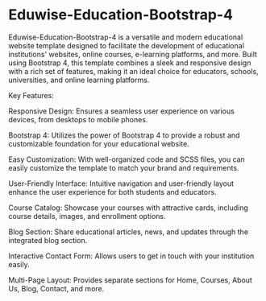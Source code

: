 # Eduwise-Education-Bootstrap-4
Eduwise-Education-Bootstrap-4 is a versatile and modern educational website template designed to facilitate the development of educational institutions' websites, online courses, e-learning platforms, and more.
 Built using Bootstrap 4, this template combines a sleek and responsive design with a rich set of features, making it an ideal choice for educators, schools, universities, and online learning platforms.

Key Features:

Responsive Design: Ensures a seamless user experience on various devices, from desktops to mobile phones.

Bootstrap 4: Utilizes the power of Bootstrap 4 to provide a robust and customizable foundation for your educational website.

Easy Customization: With well-organized code and SCSS files, you can easily customize the template to match your brand and requirements.

User-Friendly Interface: Intuitive navigation and user-friendly layout enhance the user experience for both students and educators.

Course Catalog: Showcase your courses with attractive cards, including course details, images, and enrollment options.

Blog Section: Share educational articles, news, and updates through the integrated blog section.

Interactive Contact Form: Allows users to get in touch with your institution easily.

Multi-Page Layout: Provides separate sections for Home, Courses, About Us, Blog, Contact, and more.
